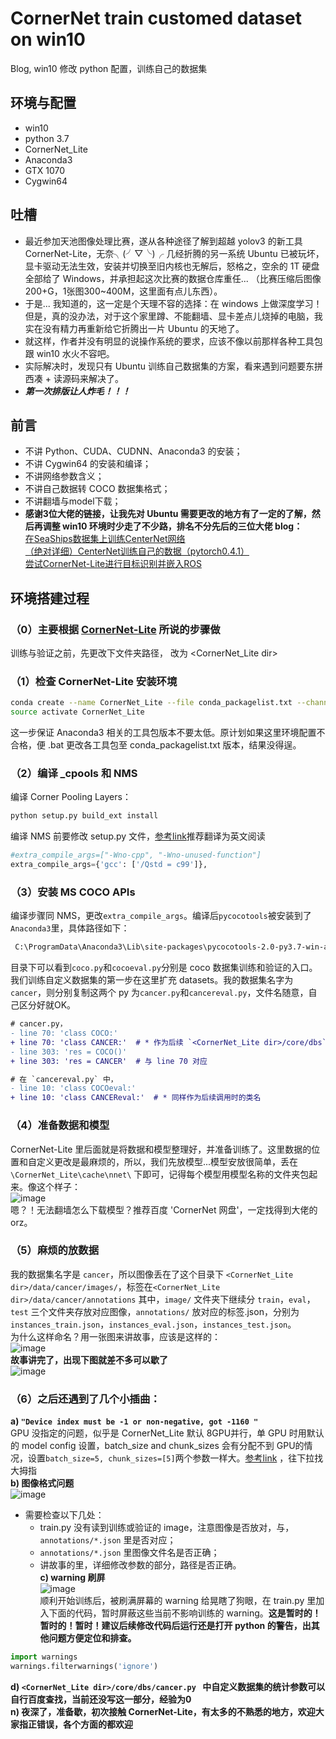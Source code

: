 # CornerNet train customed dataset on win10
Blog, win10 修改 python 配置，训练自己的数据集

## 环境与配置
* win10<br>
* python 3.7<br>
* CornerNet_Lite<br>
* Anaconda3<br>
* GTX 1070<br>
* Cygwin64<br>

## 吐槽
* 最近参加天池图像处理比赛，遂从各种途径了解到超越 yolov3 的新工具 CornerNet-Lite，无奈╮(╯▽╰)╭ 几经折腾的另一系统 Ubuntu 已被玩坏，显卡驱动无法生效，安装并切换至旧内核也无解后，怒格之，空余的 1T 硬盘全部给了 Windows，并承担起这次比赛的数据仓库重任... （比赛压缩后图像200+G，1张图300~400M，这里面有点儿东西）。<br>
* 于是... 我知道的，这一定是个天理不容的选择：在 windows 上做深度学习！但是，真的没办法，对于这个家里蹲、不能翻墙、显卡差点儿烧掉的电脑，我实在没有精力再重新给它折腾出一片 Ubuntu 的天地了。<br>
* 就这样，作者并没有明显的说操作系统的要求，应该不像以前那样各种工具包跟 win10 水火不容吧。<br>
* 实际解决时，发现只有 Ubuntu 训练自己数据集的方案，看来遇到问题要东拼西凑 + 读源码来解决了。<br>
* ***第一次排版让人炸毛！！！***

## 前言
* 不讲 Python、CUDA、CUDNN、Anaconda3 的安装；<br>
* 不讲 Cygwin64 的安装和编译；<br>
* 不讲网络参数含义；<br>
* 不讲自己数据转 COCO 数据集格式；<br>
* 不讲翻墙与model下载；<br>
* **感谢3位大佬的链接，让我先对 Ubuntu 需要更改的地方有了一定的了解，然后再调整 win10 环境时少走了不少路，排名不分先后的三位大佬 blog：**<br>
[在SeaShips数据集上训练CenterNet网络](https://blog.csdn.net/weixin_42634342/article/details/97756458)<br>
[（绝对详细）CenterNet训练自己的数据（pytorch0.4.1）](https://blog.csdn.net/weixin_41765699/article/details/100118353)<br>
[尝试CornerNet-Lite进行目标识别并嵌入ROS](https://blog.csdn.net/qq_25349629/article/details/89493192)<br>


## 环境搭建过程
### （0）主要根据 [CornerNet-Lite](https://github.com/princeton-vl/CornerNet-Lite) 所说的步骤做<br>
训练与验证之前，先更改下文件夹路径，<CornerNet-Lite dir> 改为 <CornerNet_Lite dir><br>

### （1）检查 CornerNet-Lite 安装环境<br>
```Bash
conda create --name CornerNet_Lite --file conda_packagelist.txt --channel pytorch
source activate CornerNet_Lite
```
这一步保证 Anaconda3 相关的工具包版本不要太低。原计划如果这里环境配置不合格，便 .bat 更改各工具包至 conda_packagelist.txt 版本，结果没得逞。<br>

### （2）编译 _cpools 和 NMS<br>
编译 Corner Pooling Layers：<br>
```Bash
python setup.py build_ext install
```
编译 NMS 前要修改 setup.py 文件，[参考link](https://qiita.com/sounansu/items/6836e5a4d81e157941c2)推荐翻译为英文阅读<br>
```Python
#extra_compile_args=["-Wno-cpp", "-Wno-unused-function"]
extra_compile_args={'gcc': ['/Qstd = c99']},
```

### （3）安装 MS COCO APIs<br>
编译步骤同 NMS，更改`extra_compile_args`。编译后`pycocotools`被安装到了`Anaconda3`里，具体路径如下：<br>
```Bash
 C:\ProgramData\Anaconda3\Lib\site-packages\pycocotools-2.0-py3.7-win-amd64.egg\pycocotools
```
目录下可以看到`coco.py`和`cocoeval.py`分别是 coco 数据集训练和验证的入口。我们训练自定义数据集的第一步在这里扩充 datasets。我的数据集名字为`cancer`，则分别复制这两个 py 为`cancer.py`和`cancereval.py`，文件名随意，自己区分好就OK。<br>
```diff
# cancer.py，
- line 70: 'class COCO:' 
+ line 70: 'class CANCER:'  # * 作为后续 `<CornerNet_Lite dir>/core/dbs` 的 `datasets` 调用时的类名
- line 303: 'res = COCO()'
+ line 303: 'res = CANCER'  # 与 line 70 对应
```
```diff
# 在 `cancereval.py` 中，
- line 10: 'class COCOeval:' 
+ line 10: 'class CANCEReval:'  # * 同样作为后续调用时的类名
```

### （4）准备数据和模型<br>
CornerNet-Lite 里后面就是将数据和模型整理好，并准备训练了。这里数据的位置和自定义更改是最麻烦的，所以，我们先放模型...模型安放很简单，丢在 `\CornerNet_Lite\cache\nnet\` 下即可，记得每个模型用模型名称的文件夹包起来。像这个样子：<br>
![image](https://github.com/Lighthawk/CornerNet-train-win10-python/blob/master/images/003.jpg)<br>
嗯？！无法翻墙怎么下载模型？推荐百度 'CornerNet 网盘'，一定找得到大佬的 orz。<br>

### （5）麻烦的放数据<br>
我的数据集名字是 `cancer`，所以图像丢在了这个目录下 `<CornerNet_Lite dir>/data/cancer/images/`，标签在`<CornerNet_Lite dir>/data/cancer/annotations`
其中，`image/` 文件夹下继续分 `train`，`eval`，`test` 三个文件夹存放对应图像，`annotations/` 放对应的标签.json，分别为 `instances_train.json`，`instances_eval.json`，`instances_test.json`。<br>
为什么这样命名？用一张图来讲故事，应该是这样的：<br>
![image](https://github.com/Lighthawk/CornerNet-train-win10-python/blob/master/images/004.jpg)<br>
**故事讲完了，出现下图就差不多可以歇了**<br>
![image](https://github.com/Lighthawk/CornerNet-train-win10-python/blob/master/images/009.jpg)<br>

### （6）之后还遇到了几个小插曲：<br>
**a) `"Device index must be -1 or non-negative, got -1160 "`**<br>
GPU 没指定的问题，似乎是 CornerNet_Lite 默认 8GPU并行，单 GPU 时用默认的 model config 设置，batch_size and chunk_sizes 会有分配不到 GPU的情况，设置`batch_size=5, chunk_sizes=[5]`两个参数一样大。[参考link](https://github.com/princeton-vl/CornerNet/issues/4) ，往下拉找大拇指<br>
**b) 图像格式问题<br>**
![image](https://github.com/Lighthawk/CornerNet-train-win10-python/blob/master/images/005.jpg)<br>
* 需要检查以下几处：
	* train.py 没有读到训练或验证的 image，注意图像是否放对，与，`annotations/*.json` 里是否对应；<br>
	* `annotations/*.json` 里图像文件名是否正确；<br>
	* 讲故事的里，详细修改参数的部分，路径是否正确。<br>
**c) warning 刷屏**<br>
![image](https://github.com/Lighthawk/CornerNet-train-win10-python/blob/master/images/006.jpg)<br>
顺利开始训练后，被刷满屏幕的 warning 给晃瞎了狗眼，在 train.py 里加入下面的代码，暂时屏蔽这些当前不影响训练的 warning。**这是暂时的！暂时的！暂时！建议后续修改代码后运行还是打开 python 的警告，出其他问题方便定位和排查。**<br>
```Python
import warnings
warnings.filterwarnings('ignore')
```
**d) `<CornerNet_Lite dir>/core/dbs/cancer.py ` 中自定义数据集的统计参数可以自行百度查找，当前还没写这一部分，经验为0**<br>
**n) 夜深了，准备歇，初次接触 CornerNet-Lite，有太多的不熟悉的地方，欢迎大家指正错误，各个方面的都欢迎**<br>

